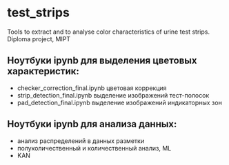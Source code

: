 # test_strips
Tools to extract and to analyse color characteristics of urine test strips. Diploma project, MIPT
## Ноутбуки ipynb для выделения цветовых характеристик:
- checker_correction_final.ipynb цветовая коррекция
- strip_detection_final.ipynb выделение изображений тест-полосок
- pad_detection_final.ipynb выделение изображений индикаторных зон


## Ноутбуки ipynb для анализа данных:
 - анализ распределений в данных разметки
 - полуколичественный и количественный анализ, ML
 - KAN

